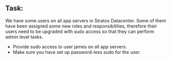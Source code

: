 ## Task:

We have some users on all app servers in Stratos Datacenter. Some of them have been assigned some new roles and responsibilities, therefore their users need to be upgraded with sudo access so that they can perform admin level tasks.

* Provide sudo access to user james on all app servers.
* Make sure you have set up password-less sudo for the user.